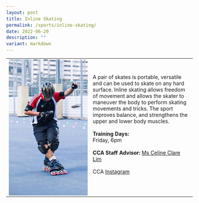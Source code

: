 ```yaml
---
layout: post
title: Inline Skating
permalink: /sports/inline-skating/
date: 2022-06-20
description: ""
variant: markdown
---
```

<table>
    <tbody><tr>
        <td style="width:45%"><img src="/images/Sports/INLINE SKATING v2.png" style="display:block;margin-left:auto;margin-right:auto;" alt="Inline Skating"></td>
        <td>
            <p>
                A pair of skates is portable, versatile and can be used to skate on any hard surface. Inline skating allows freedom of movement and allows the skater to maneuver the body to perform skating movements and tricks. The sport improves balance, and strengthens the upper and lower body muscles.<br>
                <br>
                <b>Training Days:</b><br>
                Friday, 6pm<br>
                <br>
                <b>CCA Staff Advisor:</b> <a href="mailto:Celine_LIM@TP.EDU.SG">Ms Celine Clare Lim</a><br>
                <br>
                CCA <a href="https://www.instagram.com/tpinlineskate/">Instagram</a><br>
                <br>
            </p>
        </td>
    </tr>
</tbody></table>